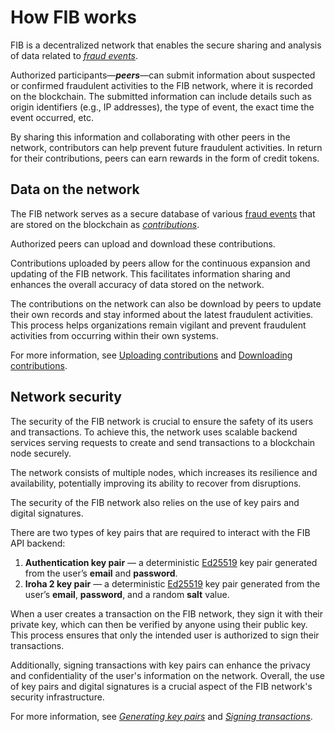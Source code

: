 # How FIB works

FIB is a decentralized network that enables the secure sharing and analysis of data related to [*fraud events*](Fraud_events.md).

Authorized participants—***peers***—can submit information about suspected or confirmed fraudulent activities to the FIB network, where it is recorded on the blockchain. The submitted information can include details such as origin identifiers (e.g., IP addresses), the type of event, the exact time the event occurred, etc.

By sharing this information and collaborating with other peers in the network, contributors can help prevent future fraudulent activities. In return for their contributions, peers can earn rewards in the form of credit tokens.

## Data on the network

The FIB network serves as a secure database of various [fraud events](Fraud_events.md) that are stored on the blockchain as [*contributions*](Contributions.md).

Authorized peers can upload and download these contributions.  

Contributions uploaded by peers allow for the continuous expansion and updating of the FIB network. This facilitates information sharing and enhances the overall accuracy of data stored on the network.

The contributions on the network can also be download by peers to update their own records and stay informed about the latest fraudulent activities. This process helps organizations remain vigilant and prevent fraudulent activities from occurring within their own systems.

For more information, see [Uploading contributions](Tokenomics.md#uploading-fraud-events) and [Downloading contributions](Tokenomics.md#Downloading-fraud-events).

## Network security

The security of the FIB network is crucial to ensure the safety of its users and transactions. To achieve this, the network uses scalable backend services serving requests to create and send transactions to a blockchain node securely.

The network consists of multiple nodes, which increases its resilience and availability, potentially improving its ability to recover from disruptions.

The security of the FIB network also relies on the use of key pairs and digital signatures.

There are two types of key pairs that are required to interact with the FIB API backend:

1. **Authentication key pair** — a deterministic [Ed25519](https://en.wikipedia.org/wiki/EdDSA) key pair generated from the user’s **email** and **password**.
2. **Iroha 2 key pair** — a deterministic [Ed25519](https://en.wikipedia.org/wiki/EdDSA) key pair generated from the user’s **email**, **password**, and a random **salt** value.

When a user creates a transaction on the FIB network, they sign it with their private key, which can then be verified by anyone using their public key. This process ensures that only the intended user is authorized to sign their transactions.

Additionally, signing transactions with key pairs can enhance the privacy and confidentiality of the user's information on the network. Overall, the use of key pairs and digital signatures is a crucial aspect of the FIB network's security infrastructure.

For more information, see *[Generating key pairs](Tutorials/Generating_key_pairs.md)* and *[Signing transactions](Tutorials/Signing_transactions.md)*.
